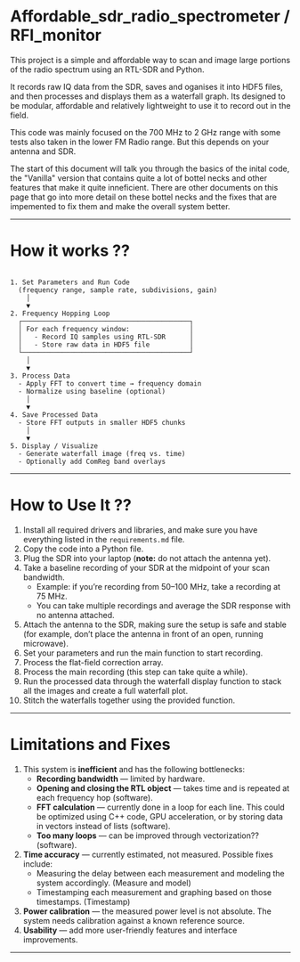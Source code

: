 # Affordable_sdr_radio_spectrometer / RFI_monitor

This project is a simple and affordable way to scan and image large portions of the radio spectrum using an RTL-SDR and Python. 

It records raw IQ data from the SDR, saves and oganises it into HDF5 files, and then processes and displays them as a waterfall graph. Its designed to be modular, affordable and relatively lightweight to use it to record out in the field.

This code was mainly focused on the 700 MHz to 2 GHz range with some tests also taken in the lower FM Radio range. But this depends on your antenna and SDR.

The start of this document will talk you through the basics of the inital code, the "Vanilla" version that contains quite a lot of bottel necks and other features that make it quite inneficient. There are other documents on this page that go into more detail on these bottel necks and the fixes that are impemented to fix them and make the overall system better.

----
# How it works ?? 

 ```text

1. Set Parameters and Run Code
   (frequency range, sample rate, subdivisions, gain)
     │
     ▼
2. Frequency Hopping Loop
   ┌──────────────────────────────────────────┐
   │ For each frequency window:               │
   │   - Record IQ samples using RTL-SDR      │
   │   - Store raw data in HDF5 file          │
   └──────────────────────────────────────────┘
     │
     ▼
3. Process Data
   - Apply FFT to convert time → frequency domain
   - Normalize using baseline (optional)
     │
     ▼
4. Save Processed Data
   - Store FFT outputs in smaller HDF5 chunks
     │
     ▼
5. Display / Visualize
   - Generate waterfall image (freq vs. time)
   - Optionally add ComReg band overlays
 ```

----
# How to Use It ??
1. Install all required drivers and libraries, and make sure you have everything listed in the `requirements.md` file.  
2. Copy the code into a Python file.  
3. Plug the SDR into your laptop (**note:** do not attach the antenna yet).  
4. Take a baseline recording of your SDR at the midpoint of your scan bandwidth.  
   - Example: if you’re recording from 50–100 MHz, take a recording at 75 MHz.  
   - You can take multiple recordings and average the SDR response with no antenna attached.  
5. Attach the antenna to the SDR, making sure the setup is safe and stable (for example, don’t place the antenna in front of an open, running microwave).  
6. Set your parameters and run the main function to start recording.  
7. Process the flat-field correction array.  
8. Process the main recording (this step can take quite a while).  
9. Run the processed data through the waterfall display function to stack all the images and create a full waterfall plot.  
10. Stitch the waterfalls together using the provided function.  

---

# Limitations and Fixes
1. This system is **inefficient** and has the following bottlenecks:  
   - **Recording bandwidth** — limited by hardware.  
   - **Opening and closing the RTL object** — takes time and is repeated at each frequency hop (software).  
   - **FFT calculation** — currently done in a loop for each line. This could be optimized using C++ code, GPU acceleration, or by storing data in vectors instead of lists (software).  
   - **Too many loops** — can be improved through vectorization?? (software).  
2. **Time accuracy** — currently estimated, not measured. Possible fixes include:  
   - Measuring the delay between each measurement and modeling the system accordingly. (Measure and model)  
   - Timestamping each measurement and graphing based on those timestamps. (Timestamp)  
3. **Power calibration** — the measured power level is not absolute. The system needs calibration against a known reference source.  
4. **Usability** — add more user-friendly features and interface improvements.  

----

